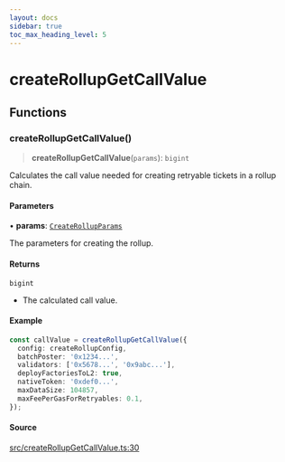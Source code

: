 ```yaml
---
layout: docs
sidebar: true
toc_max_heading_level: 5
---
```


# createRollupGetCallValue

## Functions

### createRollupGetCallValue()

> **createRollupGetCallValue**(`params`): `bigint`

Calculates the call value needed for creating retryable tickets in a rollup chain.

#### Parameters

• **params**: [`CreateRollupParams`](types/createRollupTypes.md#createrollupparams)

The parameters for creating the rollup.

#### Returns

`bigint`

- The calculated call value.

#### Example

```ts
const callValue = createRollupGetCallValue({
  config: createRollupConfig,
  batchPoster: '0x1234...',
  validators: ['0x5678...', '0x9abc...'],
  deployFactoriesToL2: true,
  nativeToken: '0xdef0...',
  maxDataSize: 104857,
  maxFeePerGasForRetryables: 0.1,
});
```

#### Source

[src/createRollupGetCallValue.ts:30](https://github.com/anegg0/arbitrum-orbit-sdk/blob/1aa2030374f41bb1bf01834ef0c05d2e6663f5e5/src/createRollupGetCallValue.ts#L30)
